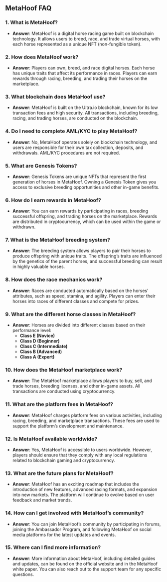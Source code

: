 ## MetaHoof FAQ <!-- {docsify-ignore-all} -->

### 1. **What is MetaHoof?**

- **Answer**: MetaHoof is a digital horse racing game built on blockchain technology. It allows users to breed, race,
  and trade virtual horses, with each horse represented as a unique NFT (non-fungible token).

### 2. **How does MetaHoof work?**

- **Answer**: Players can own, breed, and race digital horses. Each horse has unique traits that affect its performance
  in races. Players can earn rewards through racing, breeding, and trading their horses on the marketplace.

### 3. **What blockchain does MetaHoof use?**

- **Answer**: MetaHoof is built on the Ultra.io blockchain, known for its low transaction fees and high security. All
  transactions, including breeding, racing, and trading horses, are conducted on the blockchain.

### 4. **Do I need to complete AML/KYC to play MetaHoof?**

- **Answer**: No, MetaHoof operates solely on blockchain technology, and users are responsible for their own tax
  collection, deposits, and withdrawals. AML/KYC procedures are not required.

### 5. **What are Genesis Tokens?**

- **Answer**: Genesis Tokens are unique NFTs that represent the first generation of horses in MetaHoof. Owning a Genesis
  Token gives you access to exclusive breeding opportunities and other in-game benefits.

### 6. **How do I earn rewards in MetaHoof?**

- **Answer**: You can earn rewards by participating in races, breeding successful offspring, and trading horses on the
  marketplace. Rewards are distributed in cryptocurrency, which can be used within the game or withdrawn.

### 7. **What is the MetaHoof breeding system?**

- **Answer**: The breeding system allows players to pair their horses to produce offspring with unique traits. The
  offspring’s traits are influenced by the genetics of the parent horses, and successful breeding can result in highly
  valuable horses.

### 8. **How does the race mechanics work?**

- **Answer**: Races are conducted automatically based on the horses’ attributes, such as speed, stamina, and agility.
  Players can enter their horses into races of different classes and compete for prizes.

### 9. **What are the different horse classes in MetaHoof?**

- **Answer**: Horses are divided into different classes based on their performance level:
    - **Class E (Novice)**
    - **Class D (Beginner)**
    - **Class C (Intermediate)**
    - **Class B (Advanced)**
    - **Class A (Expert)**

### 10. **How does the MetaHoof marketplace work?**

- **Answer**: The MetaHoof marketplace allows players to buy, sell, and trade horses, breeding licenses, and other
  in-game assets. All transactions are conducted using cryptocurrency.

### 11. **What are the platform fees in MetaHoof?**

- **Answer**: MetaHoof charges platform fees on various activities, including racing, breeding, and marketplace
  transactions. These fees are used to support the platform’s development and maintenance.

### 12. **Is MetaHoof available worldwide?**

- **Answer**: Yes, MetaHoof is accessible to users worldwide. However, players should ensure that they comply with any
  local regulations related to blockchain gaming and cryptocurrency.

### 13. **What are the future plans for MetaHoof?**

- **Answer**: MetaHoof has an exciting roadmap that includes the introduction of new features, advanced racing formats,
  and expansion into new markets. The platform will continue to evolve based on user feedback and market trends.

### 14. **How can I get involved with MetaHoof’s community?**

- **Answer**: You can join MetaHoof’s community by participating in forums, joining the Ambassador Program, and
  following MetaHoof on social media platforms for the latest updates and events.

### 15. **Where can I find more information?**

- **Answer**: More information about MetaHoof, including detailed guides and updates, can be found on the official
  website and in the MetaHoof white paper. You can also reach out to the support team for any specific questions.
